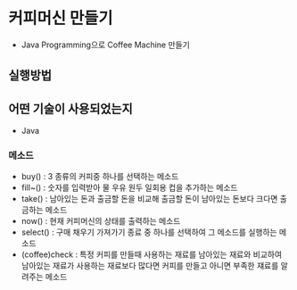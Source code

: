 # 커피머신 만들기 
- Java Programming으로 Coffee Machine 만들기 

## 실행방법 
## 어떤 기술이 사용되었는지 
- Java

### 메소드
- buy() : 3 종류의 커피중 하나를 선택하는 메소드
- fill~() : 숫자를 입력받아 물 우유 원두 일회용 컵을 추가하는 메소드
- take() : 남아있는 돈과 출금할 돈을 비교해 출금할 돈이 남아있는 돈보다 크다면 출금하는 메소드
- now() : 현재 커피머신의 상태를 출력하는 메소드
- select() : 구매 채우기 가져가기 종료 중 하나를 선택하여 그 메소드를 실행하는 메소드
- (coffee)check : 특정 커피를 만들때 사용하는 재료를 남아있는 재료와 비교하여 남아있는 재료가 사용하는 재료보다 많다면 커피를 만들고 아니면 부족한 쟤료를 알려주는 메소드

